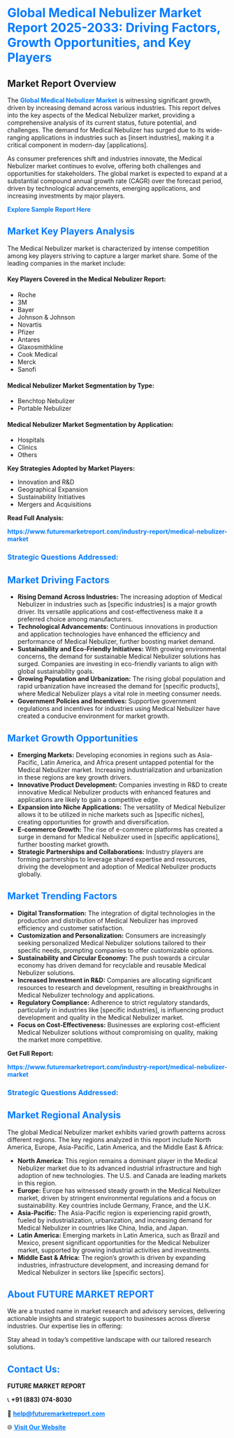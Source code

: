 <h1 style="color: #007BFF;">Global Medical Nebulizer Market Report 2025-2033: Driving Factors, Growth Opportunities, and Key Players</h1>

<section id="overview">
<h2>Market Report Overview</h2>
<p>The <a href="https://www.futuremarketreport.com/industry-report/medical-nebulizer-market" style="color: #007BFF; text-decoration: none;"><strong>Global Medical Nebulizer Market</strong></a> is witnessing significant growth, driven by increasing demand across various industries. This report delves into the key aspects of the Medical Nebulizer market, providing a comprehensive analysis of its current status, future potential, and challenges. The demand for Medical Nebulizer has surged due to its wide-ranging applications in industries such as [insert industries], making it a critical component in modern-day [applications].</p>
<p>As consumer preferences shift and industries innovate, the Medical Nebulizer market continues to evolve, offering both challenges and opportunities for stakeholders. The global market is expected to expand at a substantial compound annual growth rate (CAGR) over the forecast period, driven by technological advancements, emerging applications, and increasing investments by major players.</p>
</section>

<section id="overview">
<p><a href="https://www.futuremarketreport.com/request-sample/reportId=92089" style="color: #007BFF; text-decoration: none;"><strong>Explore Sample Report Here</strong></a></p>
</section>

<section id="key-players">
<h2 style="color: #007BFF;">Market Key Players Analysis</h2>
<p>The Medical Nebulizer market is characterized by intense competition among key players striving to capture a larger market share. Some of the leading companies in the market include:</p>
<h4>Key Players Covered in the Medical Nebulizer Report:</h4>
<ul><li>Roche</li><li>3M</li><li>Bayer</li><li>Johnson &amp; Johnson</li><li>Novartis</li><li>Pfizer</li><li>Antares</li><li>Glaxosmithkline</li><li>Cook Medical</li><li>Merck</li><li>Sanofi</li></ul>
<h4>Medical Nebulizer Market Segmentation by Type:</h4>
<ul><li>Benchtop Nebulizer</li><li>Portable Nebulizer</li></ul>

<h4>Medical Nebulizer Market Segmentation by Application:</h4>
<ul><li>Hospitals</li><li>Clinics</li><li>Others</li></ul>
<p><strong>Key Strategies Adopted by Market Players:</strong></p>
<ul>
<li>Innovation and R&D</li>
<li>Geographical Expansion</li>
<li>Sustainability Initiatives</li>
<li>Mergers and Acquisitions</li>
</ul>
</section>

<section>
<p><strong>Read Full Analysis: </strong></p><a href="https://www.futuremarketreport.com/industry-report/medical-nebulizer-market" style="color: #007BFF; text-decoration: none;"><strong>https://www.futuremarketreport.com/industry-report/medical-nebulizer-market</strong></a>
<h3 style="color: #007BFF;">Strategic Questions Addressed:</h3>
</section>

<section id="driving-factors">
<h2 style="color: #007BFF;">Market Driving Factors</h2>
<ul>
<li><strong>Rising Demand Across Industries:</strong> The increasing adoption of Medical Nebulizer in industries such as [specific industries] is a major growth driver. Its versatile applications and cost-effectiveness make it a preferred choice among manufacturers.</li>
<li><strong>Technological Advancements:</strong> Continuous innovations in production and application technologies have enhanced the efficiency and performance of Medical Nebulizer, further boosting market demand.</li>
<li><strong>Sustainability and Eco-Friendly Initiatives:</strong> With growing environmental concerns, the demand for sustainable Medical Nebulizer solutions has surged. Companies are investing in eco-friendly variants to align with global sustainability goals.</li>
<li><strong>Growing Population and Urbanization:</strong> The rising global population and rapid urbanization have increased the demand for [specific products], where Medical Nebulizer plays a vital role in meeting consumer needs.</li>
<li><strong>Government Policies and Incentives:</strong> Supportive government regulations and incentives for industries using Medical Nebulizer have created a conducive environment for market growth.</li>
</ul>
</section>

<section id="growth-opportunities">
<h2 style="color: #007BFF;">Market Growth Opportunities</h2>
<ul>
<li><strong>Emerging Markets:</strong> Developing economies in regions such as Asia-Pacific, Latin America, and Africa present untapped potential for the Medical Nebulizer market. Increasing industrialization and urbanization in these regions are key growth drivers.</li>
<li><strong>Innovative Product Development:</strong> Companies investing in R&D to create innovative Medical Nebulizer products with enhanced features and applications are likely to gain a competitive edge.</li>
<li><strong>Expansion into Niche Applications:</strong> The versatility of Medical Nebulizer allows it to be utilized in niche markets such as [specific niches], creating opportunities for growth and diversification.</li>
<li><strong>E-commerce Growth:</strong> The rise of e-commerce platforms has created a surge in demand for Medical Nebulizer used in [specific applications], further boosting market growth.</li>
<li><strong>Strategic Partnerships and Collaborations:</strong> Industry players are forming partnerships to leverage shared expertise and resources, driving the development and adoption of Medical Nebulizer products globally.</li>
</ul>
</section>

<section id="trending-factors">
<h2 style="color: #007BFF;">Market Trending Factors</h2>
<ul>
<li><strong>Digital Transformation:</strong> The integration of digital technologies in the production and distribution of Medical Nebulizer has improved efficiency and customer satisfaction.</li>
<li><strong>Customization and Personalization:</strong> Consumers are increasingly seeking personalized Medical Nebulizer solutions tailored to their specific needs, prompting companies to offer customizable options.</li>
<li><strong>Sustainability and Circular Economy:</strong> The push towards a circular economy has driven demand for recyclable and reusable Medical Nebulizer solutions.</li>
<li><strong>Increased Investment in R&D:</strong> Companies are allocating significant resources to research and development, resulting in breakthroughs in Medical Nebulizer technology and applications.</li>
<li><strong>Regulatory Compliance:</strong> Adherence to strict regulatory standards, particularly in industries like [specific industries], is influencing product development and quality in the Medical Nebulizer market.</li>
<li><strong>Focus on Cost-Effectiveness:</strong> Businesses are exploring cost-efficient Medical Nebulizer solutions without compromising on quality, making the market more competitive.</li>
</ul>
</section>

<section>
<p><strong>Get Full Report: </strong></p><a href="https://www.futuremarketreport.com/industry-report/medical-nebulizer-market" style="color: #007BFF; text-decoration: none;"><strong>https://www.futuremarketreport.com/industry-report/medical-nebulizer-market</strong></a>
<h3 style="color: #007BFF;">Strategic Questions Addressed:</h3>
</section>


<section id="regional-analysis">
<h2 style="color: #007BFF;">Market Regional Analysis</h2>
<p>The global Medical Nebulizer market exhibits varied growth patterns across different regions. The key regions analyzed in this report include North America, Europe, Asia-Pacific, Latin America, and the Middle East & Africa:</p>
<ul>
<li><strong>North America:</strong> This region remains a dominant player in the Medical Nebulizer market due to its advanced industrial infrastructure and high adoption of new technologies. The U.S. and Canada are leading markets in this region.</li>
<li><strong>Europe:</strong> Europe has witnessed steady growth in the Medical Nebulizer market, driven by stringent environmental regulations and a focus on sustainability. Key countries include Germany, France, and the U.K.</li>
<li><strong>Asia-Pacific:</strong> The Asia-Pacific region is experiencing rapid growth, fueled by industrialization, urbanization, and increasing demand for Medical Nebulizer in countries like China, India, and Japan.</li>
<li><strong>Latin America:</strong> Emerging markets in Latin America, such as Brazil and Mexico, present significant opportunities for the Medical Nebulizer market, supported by growing industrial activities and investments.</li>
<li><strong>Middle East & Africa:</strong> The region’s growth is driven by expanding industries, infrastructure development, and increasing demand for Medical Nebulizer in sectors like [specific sectors].</li>
</ul>
</section>

<footer>
<h2 style="color: #007BFF;">About FUTURE MARKET REPORT</h2>
<p>We are a trusted name in market research and advisory services, delivering actionable insights and strategic support to businesses across diverse industries. Our expertise lies in offering:</p>

<p>Stay ahead in today’s competitive landscape with our tailored research solutions.</p>

<h2 style="color: #007BFF;">Contact Us:</h2>
<p><strong>FUTURE MARKET REPORT</strong></p>
<p>📞 <strong>+91 (883) 074-8030</strong></p>
<p>📧 <strong><a href="mailto:help@futuremarketreport.com" style="color: #007BFF;">help@futuremarketreport.com</a></strong></p>
<p>🌐 <strong><a href="https://www.futuremarketreport.com/" style="color: #007BFF;">Visit Our Website</a></strong></p>
</footer>
